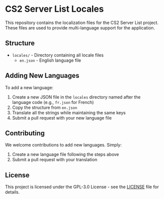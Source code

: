 # CS2 Server List Locales

This repository contains the localization files for the CS2 Server List project. These files are used to provide multi-language support for the application.

## Structure

- `locales/` - Directory containing all locale files
  - `en.json` - English language file

## Adding New Languages

To add a new language:

1. Create a new JSON file in the `locales` directory named after the language code (e.g., `fr.json` for French)
2. Copy the structure from `en.json`
3. Translate all the strings while maintaining the same keys
4. Submit a pull request with your new language file

## Contributing

We welcome contributions to add new languages. Simply:

1. Create a new language file following the steps above
2. Submit a pull request with your translation

## License

This project is licensed under the GPL-3.0 License - see the [LICENSE](LICENSE) file for details. 